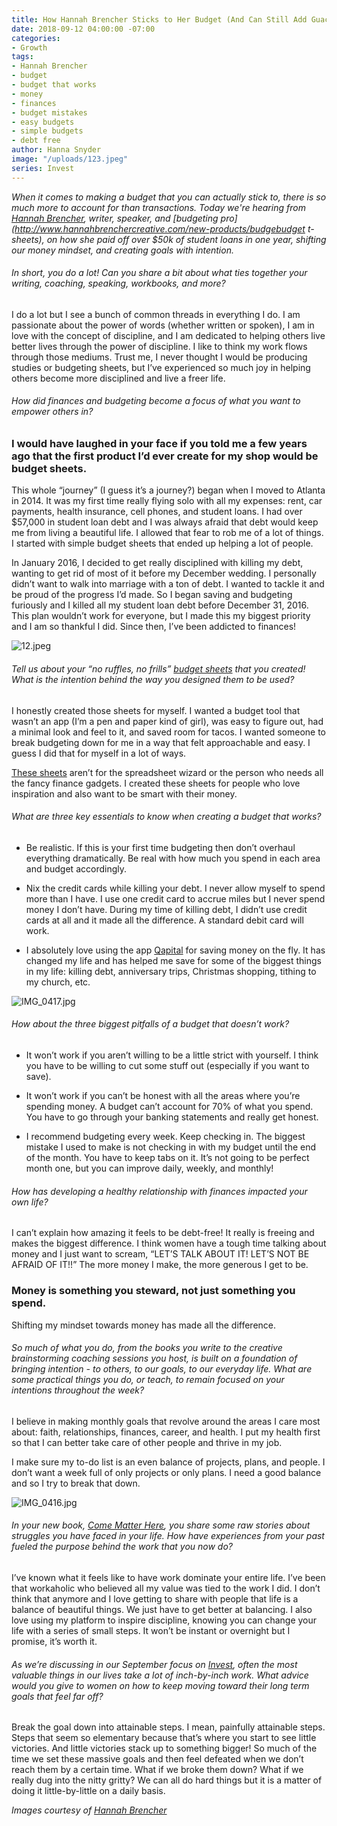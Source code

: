 ```yaml
---
title: How Hannah Brencher Sticks to Her Budget (And Can Still Add Guac)
date: 2018-09-12 04:00:00 -07:00
categories:
- Growth
tags:
- Hannah Brencher
- budget
- budget that works
- money
- finances
- budget mistakes
- easy budgets
- simple budgets
- debt free
author: Hanna Snyder
image: "/uploads/123.jpeg"
series: Invest
---
```


_When it comes to making a budget that you can actually stick to, there is so much more to account for than transactions. Today we're hearing from [Hannah Brencher](https://www.hannahbrenchercreative.com/), writer, speaker, and [budgeting pro](http://www.hannahbrenchercreative.com/new-products/budgebudget t-sheets), on how she paid off over $50k of student loans in one year, shifting our money mindset, and creating goals with intention._

###### In short, you do a lot! Can you share a bit about what ties together your writing, coaching, speaking, workbooks, and more?

I do a lot but I see a bunch of common threads in everything I do. I am passionate about the power of words (whether written or spoken), I am in love with the concept of discipline, and I am dedicated to helping others live better lives through the power of discipline. I like to think my work flows through those mediums. Trust me, I never thought I would be producing studies or budgeting sheets, but I’ve experienced so much joy in helping others become more disciplined and live a freer life. 

###### How did finances and budgeting become a focus of what you want to empower others in?

### I would have laughed in your face if you told me a few years ago that the first product I’d ever create for my shop would be budget sheets. 

This whole “journey” (I guess it’s a journey?) began when I moved to Atlanta in 2014. It was my first time really flying solo with all my expenses: rent, car payments, health insurance, cell phones, and student loans. I had over $57,000 in student loan debt and I was always afraid that debt would keep me from living a beautiful life. I allowed that fear to rob me of a lot of things. I started with simple budget sheets that ended up helping a lot of people. 

In January 2016, I decided to get really disciplined with killing my debt, wanting to get rid of most of it before my December wedding. I personally didn’t want to walk into marriage with a ton of debt. I wanted to tackle it and be proud of the progress I’d made. So I began saving and budgeting furiously and I killed all my student loan debt before December 31, 2016. This plan wouldn’t work for everyone, but I made this my biggest priority and I am so thankful I did. Since then, I’ve been addicted to finances! 

![12.jpeg](/uploads/12.jpeg)

###### Tell us about your “no ruffles, no frills” [budget sheets](https://www.hannahbrenchercreative.com/new-products/budget-sheets) that you created! What is the intention behind the way you designed them to be used?

I honestly created those sheets for myself. I wanted a budget tool that wasn’t an app (I’m a pen and paper kind of girl), was easy to figure out, had a minimal look and feel to it, and saved room for tacos. I wanted someone to break budgeting down for me in a way that felt approachable and easy. I guess I did that for myself in a lot of ways. 

[These sheets](https://www.hannahbrenchercreative.com/new-products/budget-sheets) aren’t for the spreadsheet wizard or the person who needs all the fancy finance gadgets. I created these sheets for people who love inspiration and also want to be smart with their money.

###### What are three key essentials to know when creating a budget that works?

- Be realistic. If this is your first time budgeting then don’t overhaul everything dramatically. Be real with how much you spend in each area and budget accordingly.

- Nix the credit cards while killing your debt. I never allow myself to spend more than I have. I use one credit card to accrue miles but I never spend money I don’t have. During my time of killing debt, I didn’t use credit cards at all and it made all the difference. A standard debit card will work.

- I absolutely love using the app [Qapital](https://get.qapital.com/QpUgcEgtpP) for saving money on the fly. It has changed my life and has helped me save for some of the biggest things in my life: killing debt, anniversary trips, Christmas shopping, tithing to my church, etc.

![IMG_0417.jpg](/uploads/IMG_0417.jpg)

###### How about the three biggest pitfalls of a budget that doesn’t work?

- It won’t work if you aren’t willing to be a little strict with yourself. I think you have to be willing to cut some stuff out (especially if you want to save). 

- It won’t work if you can’t be honest with all the areas where you’re spending money. A budget can’t account for 70% of what you spend. You have to go through your banking statements and really get honest. 

- I recommend budgeting every week. Keep checking in. The biggest mistake I used to make is not checking in with my budget until the end of the month. You have to keep tabs on it. It’s not going to be perfect month one, but you can improve daily, weekly, and monthly!

###### How has developing a healthy relationship with finances impacted your own life?

I can’t explain how amazing it feels to be debt-free! It really is freeing and makes the biggest difference. I think women have a tough time talking about money and I just want to scream, “LET’S TALK ABOUT IT! LET’S NOT BE AFRAID OF IT!!” The more money I make, the more generous I get to be. 

### Money is something you steward, not just something you spend. 

Shifting my mindset towards money has made all the difference.

###### So much of what you do, from the books you write to the creative brainstorming coaching sessions you host, is built on a foundation of bringing intention - to others, to our goals, to our everyday life. What are some practical things you do, or teach, to remain focused on your intentions throughout the week?

I believe in making monthly goals that revolve around the areas I care most about: faith, relationships, finances, career, and health.
I put my health first so that I can better take care of other people and thrive in my job. 

I make sure my to-do list is an even balance of projects, plans, and people. I don’t want a week full of only projects or only plans. I need a good balance and so I try to break that down.

![IMG_0416.jpg](/uploads/IMG_0416.jpg)

###### In your new book, _[Come Matter Here](https://www.hannahbrenchercreative.com/the-books/)_, you share some raw stories about struggles you have faced in your life. How have experiences from your past fueled the purpose behind the work that you now do?

I’ve known what it feels like to have work dominate your entire life. I’ve been that workaholic who believed all my value was tied to the work I did. I don’t think that anymore and I love getting to share with people that life is a balance of beautiful things. We just have to get better at balancing. I also love using my platform to inspire discipline, knowing you can change your life with a series of small steps. It won’t be instant or overnight but I promise, it’s worth it.

###### As we’re discussing in our September focus on [Invest](https://yellowco.co/blog/2018/09/03/invest-crucial-for-more-than-finances/), often the most valuable things in our lives take a lot of inch-by-inch work. What advice would you give to women on how to keep moving toward their long term goals that feel far off?

Break the goal down into attainable steps. I mean, painfully attainable steps. Steps that seem so elementary because that’s where you start to see little victories. And little victories stack up to something bigger! So much of the time we set these massive goals and then feel defeated when we don’t reach them by a certain time. What if we broke them down? What if we really dug into the nitty gritty? We can all do hard things but it is a matter of doing it little-by-little on a daily basis.

_Images courtesy of [Hannah Brencher](https://www.hannahbrenchercreative.com/)_